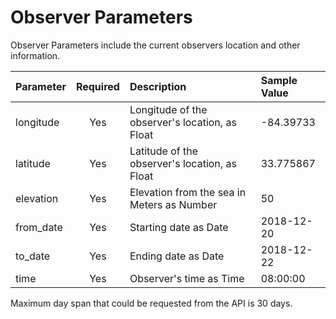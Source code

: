 # Observer Parameters

Observer Parameters include the current observers location and other information.

| **Parameter** | **Required** | **Description** | Sample Value |
| :--- | :---: | :--- | :--- |
| longitude | Yes | Longitude of the observer's location, as Float | -84.39733 |
| latitude | Yes | Latitude of the observer's location, as Float | 33.775867 |
| elevation | Yes | Elevation from the sea in Meters as Number | 50 |
| from\_date | Yes | Starting date as Date | 2018-12-20 |
| to\_date | Yes | Ending date as Date | 2018-12-22 |
| time | Yes | Observer's time as Time | 08:00:00 |

Maximum day span that could be requested from the API is 30 days.

